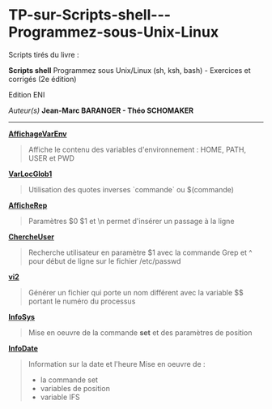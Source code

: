 # TP-sur-Scripts-shell---Programmez-sous-Unix-Linux

Scripts tirés du livre :

__Scripts shell__
Programmez sous Unix/Linux (sh, ksh, bash) - Exercices et corrigés (2e édition)

Edition ENI

*Auteur(s)*
__Jean-Marc BARANGER - Théo SCHOMAKER__

---
[__AffichageVarEnv__](https://github.com/digithanh/TP-sur-Scripts-shell---Programmez-sous-Unix-Linux/blob/main/AfficheVarEnv.sh)
> Affiche le contenu des variables d'environnement : HOME, PATH, USER et PWD 

[__VarLocGlob1__](https://github.com/digithanh/TP-sur-Scripts-shell---Programmez-sous-Unix-Linux/blob/main/VarLocGlob1.sh)
> Utilisation des quotes inverses \`commande\` ou $(commande)

[__AfficheRep__](https://github.com/digithanh/TP-sur-Scripts-shell---Programmez-sous-Unix-Linux/blob/main/AfficheRep.sh)
> Paramètres $0 $1 et \n permet d'insérer un passage à la ligne

[__ChercheUser__](https://github.com/digithanh/TP-sur-Scripts-shell---Programmez-sous-Unix-Linux/blob/main/ChercheUser.sh)
> Recherche utilisateur en paramètre $1 avec la commande Grep et ^ pour début de ligne sur le fichier /etc/passwd

[__vi2__](https://github.com/digithanh/TP-sur-Scripts-shell---Programmez-sous-Unix-Linux/blob/main/vi2.sh)
> Générer un fichier qui porte un nom différent avec la variable $$ portant le numéro du processus

[__InfoSys__](https://github.com/digithanh/TP-sur-Scripts-shell---Programmez-sous-Unix-Linux/blob/main/InfoSys.sh)
> Mise en oeuvre de la commande __set__ et des paramètres de position

[__InfoDate__](https://github.com/digithanh/TP-sur-Scripts-shell---Programmez-sous-Unix-Linux/blob/main/InfoDate.sh)
> Information sur la date et l'heure
> Mise en oeuvre de :
> - la commande set
> - variables de position
> - variable IFS
